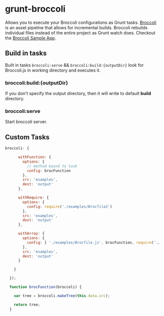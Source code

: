 # grunt-broccoli

Allows you to execute your Broccoli configurations as Grunt tasks. [Broccoli](https://github.com/joliss/broccoli) is an asset pipeline that allows for incremental builds. Broccoli rebuilds individual files instead of the entire project as Grunt watch does. Checkout the [Broccoli Sample App](https://github.com/joliss/broccoli-sample-app).

## Build in tasks

Built in tasks ```broccoli:serve``` && ```broccoli:build:{outputDir}``` look for Broccoli.js in working directory and executes it.

### broccoli:build:{outputDir}

If you don't specify the output directory, then it will write to default **build** directory.

### broccoli:serve

Start broccoli server.

## Custom Tasks

```javascript
broccoli: {

      withFunction: {
        options: {
          // method bound to task
          config: brocFunction
        },
        src: 'examples',
        dest: 'output'
      },

      withRequire: {
        options: {
          config: require('./examples/Brocfile2')
        },
        src: 'examples',
        dest: 'output'
      },

      withArray: {
        options: {
          config: [ './examples/Brocfile.js', brocFunction, require('./examples/Brocfile2') ]
        },
        src: 'examples',
        dest: 'output'
      }

    }

  });

  function brocFunction(broccoli) {

    var tree = broccoli.makeTree(this.data.src);

    return tree;
  }
```
